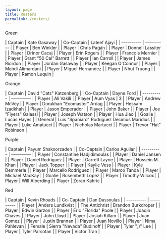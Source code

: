 ```yaml
---
layout: page
title: Rosters
permalink: /rosters/
---
```


<!-- begin row news updates -->
<!--
<div class="card bg-light text-center my-3">
<div class="card-header text-center">
    PSA
</div>
<div class="card-body" markdown=1>
**These are not the final rosters**, this a preliminary cut for exec team purposes. Balancing will occur after more sign ups :D

Generally speaking we are trying to retain previous teams, but there will be some edits to ensure competitive play.
</div>
</div>
-->
<!-- end row news updates -->

<div class="row">

<div class="col-md-3 pb-2">
<div class="card">
<div class="card-header text-center text-white bg-green">Green</div>
<div class="card-body w-100" markdown=1>

| Captain | Kate Gasaway |
| Co-Captain | Lateef Ajayi |
| ---------- | ---------- |
| Player | Ben Winkler |
| Player | Chris Pagán |
| Player | Donnell Lassiter |
| Player | Drinor Cacaj |
| Player | Erin Rogers |
| Player | Francois Mernier |
| Player | Grant "50 Cal" Barrett |
| Player | Ian Carroll |
| Player | James Riordon |
| Player | Jordan Gasaway |
| Player | Keegan O'Connor |
| Player | Mahdi Alimardani |
| Player | Miguel Hernandez |
| Player | Nhut Truong |
| Player | Ramon Luquin |

</div>
</div>
</div>

<div class="col-md-3 pb-2">
<div class="card">
<div class="card-header text-center text-white bg-orange">Orange</div>
<div class="card-body w-100" markdown=1>

| Captain | David "Cats" Katzenberg |
| Co-Captain | Dayne Ford |
| ---------- | ---------- |
| Player | Ali Vakili |
| Player | Aum Vyas | 3 |
| Player | Andrew McVey |
| Player | Dorukhan "Ecomaster" Ardag |
| Player | Hessam Izadkhah |
| Player | Jason Emperador |
| Player | John Baker |
| Player | Joe "Flyers" Galassi |
| Player | Joseph Watson |
| Player | Hua Jiao |
| Goalie | Lucas Hayes |
| General | Luis "Spaniard" Rodriguez Decimus Maridius |
| Player | Luke Amatucci |
| Player | Nicholas Martucci |
| Player | Trevor "Hat" Robinson |

</div>
</div>
</div>

<div class="col-md-3 pb-2">
<div class="card">
<div class="card-header text-center text-white bg-purple">Purple</div>
<div class="card-body w-100" markdown=1>

| Captain | Payum Shakoorzadeh |
| Co-Captain | Carlos Aguilar |
| ---------- | ---------- |
| Player | Constantine Hadjidimoulas |
| Player | Daniel Jansen |
| Player | Daniel Rodriguez |
| Player | Garrett Layne |
| Player | Hossein M. Khan |
| Player | Jack Topper |
| Player | Kaylie Vess |
| Player | Kyle Demmerle |
| Player | Marcello Rodriguez |
| Player | Marco Tanda |
| Player | Michael MacKay |
| Goalie | Rosembeth Lopez |
| Player | Timothy Wilcox |
| Player | Will Alberding |
| Player | Zoran Kahric |

</div>
</div>
</div>

<div class="col-md-3 pb-2">
<div class="card">
<div class="card-header text-center text-white bg-red">Red</div>
<div class="card-body w-100" markdown=1>

| Captain | Kevin Rhoads |
| Co-Captain | Dan Dassoulas |
| ---------- | ---------- |
| Player | Anders Lundkvist |
| The Antichrist | Brandon Burkdroper |
| Player | Edwin Garzon |
| Player | Eric "Florida" Poole |
| Player | Joaqin Chaves |
| Player | John Lloyd |
| Player | Josiah Killam |
| Player | Juan Gomez |
| Player | Justin Brannan |
| Player | Juan Novillo |
| Player | Nima Pahlevan |
| Female | Sierra "Nevada" Budinoff |
| Player | Tyler ";)" Lee |
| Player | Tyler Parsotan |
| Player | Victor Tran |

</div>
</div>
</div>

</div>
<!-- end row -->

<!--
<div class="row">

<div class="col-md-3">
<div class="card">
<div class="card-header text-center text-white bg-green">Green</div>
<div class="card-body w-100" markdown=1>

| Recruiter | Kate Gasaway |
| ---------- | ---------- |
| Player | Amy McNally |
| Player | Derek Val-Addo |
| Player | Jeremy Gross |
| Player | Steven Owolabi |
| Player | Taiwo Oluyemo |
| Player | Tyler Salkowski |
| Player | Uzoije Anison |
| Player | Zack Chilton |

</div>
</div>
</div>

<div class="col-md-3">
<div class="card">
<div class="card-header text-center text-white bg-orange">Orange</div>
<div class="card-body w-100" markdown=1>

| Recruiter | Dayne Ford |
| ---------- | ---------- |
| Player | Aum "Ω" Vyas |
| Player | Fan Wu |
| Player | Jaime Esper |
| Player | Jimmy Ni "Cricket" |
| Player | Khashy Parsay |
| Player | Kunpeng Zhang |
| Player | Seth Abramczyk |
| Player | Titus Szobody  |

</div>
</div>
</div>

<div class="col-md-3">
<div class="card">
<div class="card-header text-center text-white bg-purple">Purple</div>
<div class="card-body w-100" markdown=1>

| Recruiter | Payum Shakoorzadeh |
| ---------- | ---------- |
| Player | Andy Vernor |
| Player | Anibal Robles  |
| Player | Brian Cox |
| Player | David Hawbecker |
| Player | Emily Cassidy |
| Player | Nico Moldovean  |
| Player | Paul Kennedy |
| Player | Sepehr Sarbakhshian |
| Player | Tosh Keune |

</div>
</div>
</div>

<div class="col-md-3">
<div class="card">
<div class="card-header text-center text-white bg-red">Red</div>
<div class="card-body w-100" markdown=1>

| Recruiter | Kevin Rhoads |
| ---------- | ---------- |
| Player | Alejandro Rodriguez |
| Player | Charles Dorsey |
| Player | Christian "Rio" Calian |
| Player | Curtiss Burnett |
| Player | Ed Santos Jr |
| Player | Ed "Tio" Santos Sr |
| Player | Masoud Soltanveis |
| Player | Miguel Briones Ruiz |
| Player | Moustafa "Mo" Ahmed |
| Player | Najaf Ali  |
| Player | Tony Cazeau |
| Player | Tony Martinez |

</div>
</div>
</div>

</div>
--> 
<!-- end row -->
